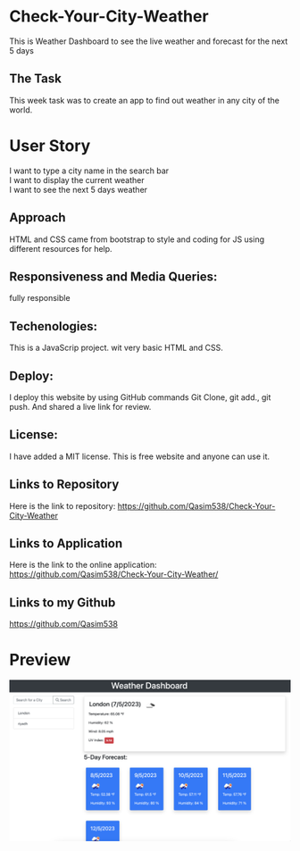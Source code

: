 # Check-Your-City-Weather
This is Weather Dashboard to see the live weather and forecast for the next 5 days



## The Task
This week task was to create an app to find out weather in any city of the world.
# User Story
I want to type a city name in the search bar
<br>
I want to display the current weather
<br>
I want to see the next 5 days weather

## Approach

HTML and CSS came from bootstrap to style and coding for JS using different resources for help.



## Responsiveness and Media Queries:
fully responsible

## Techenologies:
This is a JavaScrip project.
wit very basic HTML and CSS.


## Deploy:
I deploy this website by using GitHub commands 
Git Clone, git add., git push.
And shared a live link for review.


## License:
I have added a MIT license. This is free website and anyone can use it.


## Links to Repository
Here is the link to repository:
https://github.com/Qasim538/Check-Your-City-Weather

## Links to Application
Here is the link to the online application:
https://github.com/Qasim538/Check-Your-City-Weather/

## Links to my Github
https://github.com/Qasim538


# Preview

![Preview](Assets/images/weather.png)


